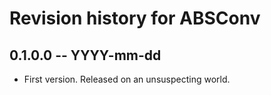 # Revision history for ABSConv

## 0.1.0.0  -- YYYY-mm-dd

* First version. Released on an unsuspecting world.

